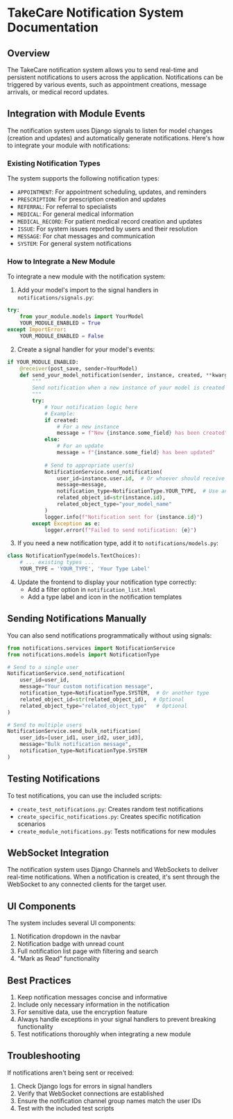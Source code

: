 # TakeCare Notification System Documentation

## Overview

The TakeCare notification system allows you to send real-time and persistent notifications to users across the application. Notifications can be triggered by various events, such as appointment creations, message arrivals, or medical record updates.

## Integration with Module Events

The notification system uses Django signals to listen for model changes (creation and updates) and automatically generate notifications. Here's how to integrate your module with notifications:

### Existing Notification Types

The system supports the following notification types:

- `APPOINTMENT`: For appointment scheduling, updates, and reminders
- `PRESCRIPTION`: For prescription creation and updates
- `REFERRAL`: For referral to specialists
- `MEDICAL`: For general medical information
- `MEDICAL_RECORD`: For patient medical record creation and updates
- `ISSUE`: For system issues reported by users and their resolution
- `MESSAGE`: For chat messages and communication
- `SYSTEM`: For general system notifications

### How to Integrate a New Module

To integrate a new module with the notification system:

1. Add your model's import to the signal handlers in `notifications/signals.py`:

```python
try:
    from your_module.models import YourModel
    YOUR_MODULE_ENABLED = True
except ImportError:
    YOUR_MODULE_ENABLED = False
```

2. Create a signal handler for your model's events:

```python
if YOUR_MODULE_ENABLED:
    @receiver(post_save, sender=YourModel)
    def send_your_model_notification(sender, instance, created, **kwargs):
        """
        Send notification when a new instance of your model is created or updated
        """
        try:
            # Your notification logic here
            # Example:
            if created:
                # For a new instance
                message = f"New {instance.some_field} has been created"
            else:
                # For an update
                message = f"{instance.some_field} has been updated"
                
            # Send to appropriate user(s)
            NotificationService.send_notification(
                user_id=instance.user.id,  # Or whoever should receive it
                message=message,
                notification_type=NotificationType.YOUR_TYPE,  # Use an existing type or add a new one
                related_object_id=str(instance.id),
                related_object_type="your_model_name"
            )
            logger.info(f"Notification sent for {instance.id}")
        except Exception as e:
            logger.error(f"Failed to send notification: {e}")
```

3. If you need a new notification type, add it to `notifications/models.py`:

```python
class NotificationType(models.TextChoices):
    # ... existing types ...
    YOUR_TYPE = 'YOUR_TYPE', 'Your Type Label'
```

4. Update the frontend to display your notification type correctly:
   - Add a filter option in `notification_list.html`
   - Add a type label and icon in the notification templates

## Sending Notifications Manually

You can also send notifications programmatically without using signals:

```python
from notifications.services import NotificationService
from notifications.models import NotificationType

# Send to a single user
NotificationService.send_notification(
    user_id=user_id,
    message="Your custom notification message",
    notification_type=NotificationType.SYSTEM,  # Or another type
    related_object_id=str(related_object_id),  # Optional
    related_object_type="related_object_type"   # Optional
)

# Send to multiple users
NotificationService.send_bulk_notification(
    user_ids=[user_id1, user_id2, user_id3],
    message="Bulk notification message",
    notification_type=NotificationType.SYSTEM
)
```

## Testing Notifications

To test notifications, you can use the included scripts:

- `create_test_notifications.py`: Creates random test notifications
- `create_specific_notifications.py`: Creates specific notification scenarios
- `create_module_notifications.py`: Tests notifications for new modules

## WebSocket Integration

The notification system uses Django Channels and WebSockets to deliver real-time notifications. When a notification is created, it's sent through the WebSocket to any connected clients for the target user.

## UI Components

The system includes several UI components:

1. Notification dropdown in the navbar
2. Notification badge with unread count
3. Full notification list page with filtering and search
4. "Mark as Read" functionality

## Best Practices

1. Keep notification messages concise and informative
2. Include only necessary information in the notification
3. For sensitive data, use the encryption feature
4. Always handle exceptions in your signal handlers to prevent breaking functionality
5. Test notifications thoroughly when integrating a new module

## Troubleshooting

If notifications aren't being sent or received:

1. Check Django logs for errors in signal handlers
2. Verify that WebSocket connections are established
3. Ensure the notification channel group names match the user IDs
4. Test with the included test scripts
